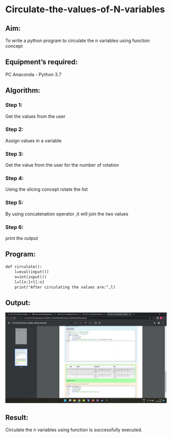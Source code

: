 # Circulate-the-values-of-N-variables
## Aim:
To write a python program to circulate the n variables using function concept
## Equipment’s required:
PC
Anaconda - Python 3.7
## Algorithm: 
### Step 1: 
Get the values from the user
### Step 2:
Assign values in a variable
### Step 3: 
Get the value from the user for the number of rotation
### Step 4: 
Using the slicing concept rotate the list

### Step 5: 
By using concatenation operator ,it will join the two values
### Step 6: 
print the output
## Program:
```
def circulate():
    l=eval(input())
    n=int(input())
    l=l[n:]+l[:n]
    print("After circulating the values are:",l)

```

## Output:
![github logo](1b.png)

## Result:
Circulate the n variables using function is successfully executed.
